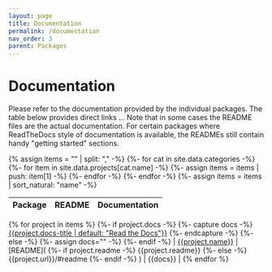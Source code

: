 ```yaml
---
layout: page
title: Documentation
permalink: /documentation
nav_order: 3
parent: Packages
---
```


Documentation
=============

Please refer to the documentation provided by the individual packages.
The table below provides direct links \... Note that in
some cases the README files are the actual documentation. For certain
packages where ReadTheDocs style of documentation is available, the
READMEs still contain handy \"getting started\" sections.

{%  assign items = "" | split: "," -%}
{%- for cat in site.data.categories -%}
{%-   for item in site.data.projects[cat.name] -%}
{%-     assign items = items | push: item[1] -%}
{%-   endfor -%}
{%- endfor -%}
{%- assign items = items | sort_natural: "name" -%}

| Package | README | Documentation |
|---------|--------|---------------|
{% for project in items %}
{%- if project.docs  -%}
{%- capture docs -%} [{{project.docs-title | default: "Read the Docs"}}]({{project.docs}}) {%- endcapture -%}
{%- else -%}
{%- assign docs="" -%}
{%- endif -%}
| [{{project.name}}]({{project.url}}) | [README](
{%- if project.readme -%}
{{project.readme}}
{%- else -%}
{{project.url}}/#readme
{%- endif -%}
) | {{docs}} |
{% endfor %}
